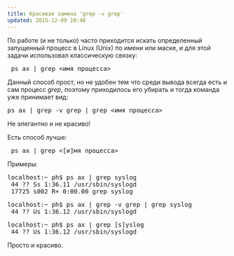 ```yaml
---
title: Красивая замена 'grep -v grep'
updated: 2015-12-09 10:40
---
```


По работе (и не только) часто приходится искать определенный запущенный процесс в Linux (Unix) по имени или маске, и для этой задачи использовал классическую связку:
<pre> ps ax | grep &lt;имя процесса&gt;</pre>
Данный способ прост, но не удобен тем что среди вывода всегда есть и сам процесс <em>grep</em>, поэтому приходилось его убирать и тогда команда уже принимает вид:
<pre>ps ax | grep -v grep | grep &lt;имя процесса&gt;</pre>
Не элегантно и не красиво!

Есть способ лучше:
<pre> ps ax | grep &lt;[и]мя процесса&gt;</pre>
Примеры:
<pre>localhost:~ ph$ ps ax | grep syslog
 44 ?? Ss 1:36.11 /usr/sbin/syslogd
 17725 s002 R+ 0:00.00 grep syslog</pre>
<pre>localhost:~ ph$ ps ax | grep -v grep | grep syslog
 44 ?? Us 1:36.12 /usr/sbin/syslogd</pre>
<pre>localhost:~ ph$ ps ax | grep [s]yslog
 44 ?? Us 1:36.12 /usr/sbin/syslogd</pre>
Просто и красиво.